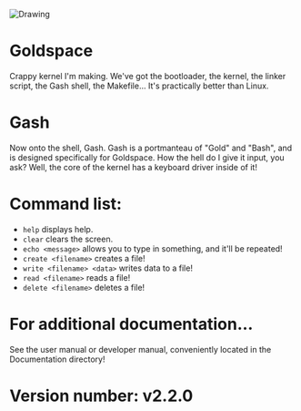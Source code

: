 ![Drawing](https://github.com/user-attachments/assets/341a14bd-a23a-4742-ac67-bb30a29c6892)

# Goldspace
Crappy kernel I'm making. We've got the bootloader, the kernel, the linker script, the Gash shell, the Makefile...
It's practically better than Linux.
# Gash
Now onto the shell, Gash. Gash is a portmanteau of "Gold" and "Bash", and is designed specifically for Goldspace. How the hell do I give it input, you ask? Well, the core of the kernel has a keyboard driver inside of it!
# Command list:
* `help` displays help.
* `clear` clears the screen.
* `echo <message>` allows you to type in something, and it'll be repeated!
* `create <filename>` creates a file!
* `write <filename> <data>` writes data to a file!
* `read <filename>` reads a file!
* `delete <filename>` deletes a file!
# For additional documentation...
See the user manual or developer manual, conveniently located in the Documentation directory!
# Version number: v2.2.0
